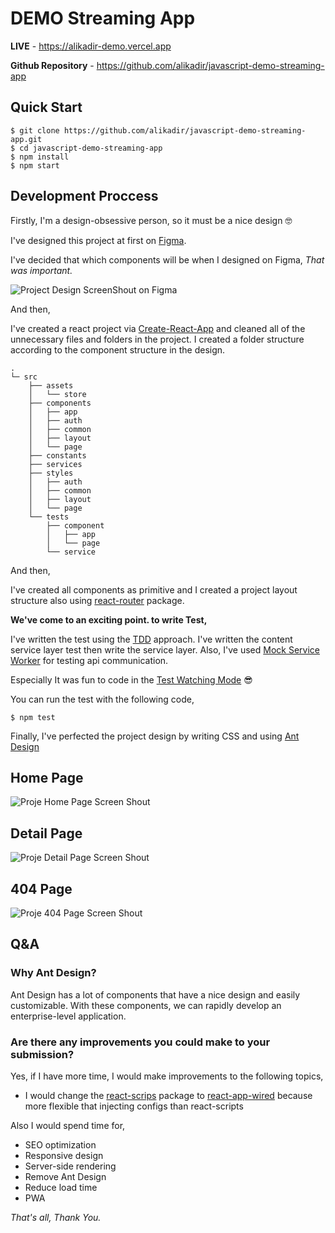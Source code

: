 
# DEMO Streaming App


**LIVE** - https://alikadir-demo.vercel.app

**Github Repository** - https://github.com/alikadir/javascript-demo-streaming-app


## Quick Start 

```shell
$ git clone https://github.com/alikadir/javascript-demo-streaming-app.git
$ cd javascript-demo-streaming-app
$ npm install
$ npm start
```
## Development Proccess
Firstly, I'm a design-obsessive person, so it must be a nice design 🤓

I've designed this project at first on [Figma](https://www.figma.com).

I've decided that which components will be when I designed on Figma,
_That was important._

![Project Design ScreenShout on Figma](http://alikadir-demo-screens.surge.sh/figma.jpg)


And then,

I've created a react project via [Create-React-App](https://create-react-app.dev) 
and cleaned all of the unnecessary files and folders in the project.
I created a folder structure according to the component structure in the design. 

```
.  
└─ src
    ├── assets
    │   └── store
    ├── components
    │   ├── app
    │   ├── auth
    │   ├── common
    │   ├── layout
    │   └── page
    ├── constants
    ├── services
    ├── styles
    │   ├── auth
    │   ├── common
    │   ├── layout
    │   └── page
    └── tests
        ├── component
        │   ├── app
        │   └── page
        └── service
```


And then,

I've created all components as primitive and I created a project layout structure also using [react-router](https://reactrouter.com) package.

**We've come to an exciting point. 
to write Test,**

I've written the test using the [TDD](https://en.wikipedia.org/wiki/Test-driven_development) approach.
I've written the content service layer test then write the service layer.
Also, I've used [Mock Service Worker](https://mswjs.io) for testing api communication.

Especially It was fun to code in the [Test Watching Mode](https://jestjs.io/docs/en/cli#--watchall) 😎


You can run the test with the following code,

```shell
$ npm test
```

Finally, I've perfected the project design by writing CSS and using [Ant Design](https://ant.design)

## Home Page
![Proje Home Page Screen Shout](http://alikadir-demo-screens.surge.sh/homepage.jpg)

## Detail Page
![Proje Detail Page Screen Shout](http://alikadir-demo-screens.surge.sh/detailpage.jpg)

## 404 Page
![Proje 404 Page Screen Shout](http://alikadir-demo-screens.surge.sh/404page.jpg)




## Q&A

### Why Ant Design?

Ant Design has a lot of components that have a nice design and easily customizable.
With these components, we can rapidly develop an enterprise-level application.

### Are there any improvements you could make to your submission?

Yes, if I have more time, I would make improvements to the following topics, 

- I would change the [react-scrips](https://create-react-app.dev/docs/updating-to-new-releases/) package to [react-app-wired](https://github.com/timarney/react-app-rewired) because more flexible that injecting configs than react-scripts

Also I would spend time for,
- SEO optimization
- Responsive design 
- Server-side rendering
- Remove Ant Design
- Reduce load time 
- PWA 



_That's all,
Thank You._


